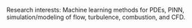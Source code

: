 Research interests: Machine learning methods for PDEs, PINN, simulation/modeling of flow, turbulence, combustion, and CFD.
